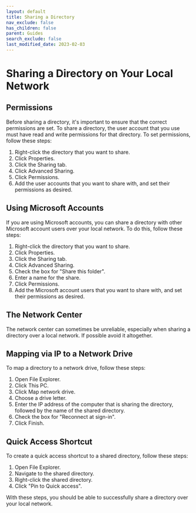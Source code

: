 ```yaml
---
layout: default
title: Sharing a Directory
nav_exclude: false
has_children: false
parent: Guides
search_exclude: false
last_modified_date: 2023-02-03
---
```


# Sharing a Directory on Your Local Network

## Permissions

Before sharing a directory, it's important to ensure that the correct permissions are set. To share a directory, the user account that you use must have read and write permissions for that directory. To set permissions, follow these steps:

1. Right-click the directory that you want to share.
2. Click Properties.
3. Click the Sharing tab.
4. Click Advanced Sharing.
5. Click Permissions.
6. Add the user accounts that you want to share with, and set their permissions as desired.

## Using Microsoft Accounts

If you are using Microsoft accounts, you can share a directory with other Microsoft account users over your local network. To do this, follow these steps:

1. Right-click the directory that you want to share.
2. Click Properties.
3. Click the Sharing tab.
4. Click Advanced Sharing.
5. Check the box for "Share this folder".
6. Enter a name for the share.
7. Click Permissions.
8. Add the Microsoft account users that you want to share with, and set their permissions as desired.

## The Network Center

The network center can sometimes be unreliable, especially when sharing a directory over a local network. If possible avoid it altogether.

## Mapping via IP to a Network Drive

To map a directory to a network drive, follow these steps:

1. Open File Explorer.
2. Click This PC.
3. Click Map network drive.
4. Choose a drive letter.
5. Enter the IP address of the computer that is sharing the directory, followed by the name of the shared directory.
6. Check the box for "Reconnect at sign-in".
7. Click Finish.

## Quick Access Shortcut

To create a quick access shortcut to a shared directory, follow these steps:

1. Open File Explorer.
2. Navigate to the shared directory.
3. Right-click the shared directory.
4. Click "Pin to Quick access".

With these steps, you should be able to successfully share a directory over your local network.
